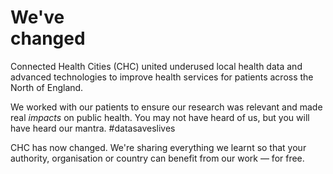 ---
---

# We've <br> changed

Connected Health Cities (CHC) united underused local health data and advanced technologies to improve health services for patients across the North of England. 

We worked with our patients to ensure our research was relevant and made real *impacts* on public health. You may not have heard of us, but you will have heard our mantra. #datasaveslives

CHC has now changed. We're sharing everything we learnt so that your authority, organisation or country can benefit from our work — for free.
